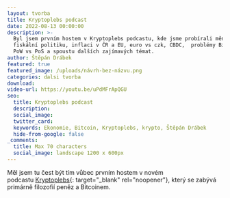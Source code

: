```yaml
---
layout: tvorba
title: Kryptoplebs podcast
date: 2022-08-13 00:00:00
description: >-
  Byl jsem prvním hostem v Kryptoplebs podcastu, kde jsme probírali měnovou a
  fiskální politiku, inflaci v ČR a EU, euro vs czk, CBDC,  problémy Bitcoinu,
  PoW vs PoS a spoustu dalších zajímavých témat.
author: Štěpán Drábek
featured: true
featured_image: /uploads/návrh-bez-názvu.png
categories: dalsi tvorba
download:
video-url: https://youtu.be/uPdMFrApQGU
seo:
  title: Kryptoplebs podcast
  description:
  social_image:
  twitter_card:
  keywords: Ekonomie, Bitcoin, Kryptoplebs, krypto, Štěpán Drábek
  hide-from-google: false
_comments:
  title: Max 70 characters
  social_image: landscape 1200 x 600px
---
```

Měl jsem tu čest b&yacute;t t&iacute;m vůbec prvn&iacute;m hostem v novém podcastu&nbsp;[Kryptoplebs](https://www.youtube.com/channel/UCzg8Lo2-zxu2yTWU4-I3ORA){: target="_blank" rel="noopener"}, kter&yacute; se zab&yacute;v&aacute; prim&aacute;rně filozofi&iacute; peněz a Bitcoinem.&nbsp;